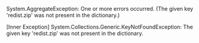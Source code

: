 System.AggregateException: One or more errors occurred. (The given key 'redist.zip' was not present in the dictionary.)

[Inner Exception]
System.Collections.Generic.KeyNotFoundException: The given key 'redist.zip' was not present in the dictionary.

